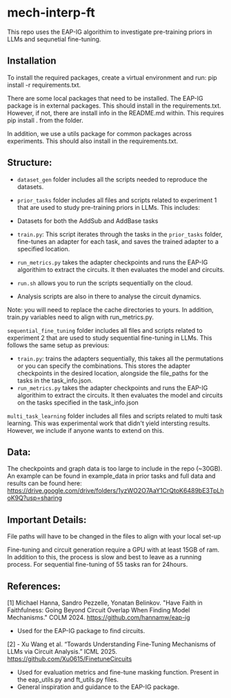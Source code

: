 # mech-interp-ft

This repo uses the EAP-IG algorithim to investigate pre-training priors in LLMs and sequnetial fine-tuning.

## Installation

To install the required packages, create a virtual environment and run: pip install -r requirements.txt. 

There are some local packages that need to be installed. The EAP-IG package is in external packages. This should install in the requirements.txt. However, if not, there are install info in the README.md within. This requires pip install . from the folder. 

In addition, we use a utils package for common packages across experiments. This should also install in the requirements.txt. 

## Structure:

- `dataset_gen` folder includes all the scripts needed to reproduce the datasets. 

- `prior_tasks` folder includes all files and scripts related to experiment 1 that are used to study pre-training priors in LLMs. This includes:

- Datasets for both the AddSub and AddBase tasks
- `train.py`: This script iterates through the tasks in the `prior_tasks` folder, fine-tunes an adapter for each task, and saves the trained adapter to a specified location.
- `run_metrics.py` takes the adapter checkpoints and runs the EAP-IG algorithim to extract the circuits. It then evaluates the model and circuits. 
- `run.sh` allows you to run the scripts sequentially on the cloud.  
- Analysis scripts are also in there to analyse the circuit dynamics. 

Note: you will need to replace the cache directories to yours. In addition, train.py variables need to align with run_metrics.py. 

`sequential_fine_tuning` folder includes all files and scripts related to experiment 2 that are used to study sequential fine-tuning in LLMs. This follows the same setup as previous:

- `train.py`: trains the adapters sequentially, this takes all the permutations or you can specify the combinations. This stores the adapter checkpoints in the desired location, alongside the file_paths for the tasks in the task_info.json.
- `run_metrics.py` takes the adapter checkpoints and runs the EAP-IG algorithim to extract the circuits. It then evaluates the model and circuits on the tasks specified in the task_info.json

`multi_task_learning` folder includes all files and scripts related to multi task learning. This was experimental work that didn't yield intersting results. However, we include if anyone wants to extend on this. 

## Data:

The checkpoints and graph data is too large to include in the repo (~30GB). An example can be found in example_data in prior tasks and full data and results can be found here: https://drive.google.com/drive/folders/1yzWO2O7AaY1CrQtoK6489bE3TpLhoK9Q?usp=sharing 

## Important Details:
File paths will have to be changed in the files to align with your local set-up

Fine-tuning and circuit generation require a GPU with at least 15GB of ram. In addition to this, the process is slow and best to leave as a running process. For sequential fine-tuning of 55 tasks ran for 24hours. 


## References:

[1] Michael Hanna, Sandro Pezzelle, Yonatan Belinkov. "Have Faith in Faithfulness: Going Beyond Circuit Overlap When Finding Model Mechanisms."  COLM 2024. https://github.com/hannamw/eap-ig
- Used for the EAP-IG package to find circuits. 

[2] - Xu Wang et al. “Towards Understanding Fine‑Tuning Mechanisms of LLMs via Circuit Analysis.” ICML 2025. https://github.com/Xu0615/FinetuneCircuits
- Used for evaluation metrics and fine-tune masking function. Present in the eap_utils.py and ft_utils.py files. 
- General inspiration and guidance to the EAP-IG package.